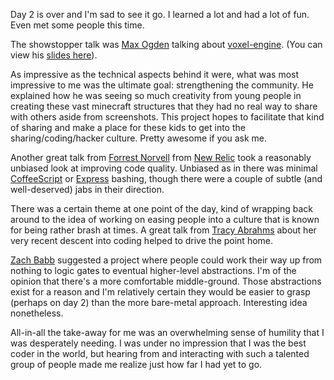 Day 2 is over and I'm sad to see it go. I learned a lot and had a lot of fun. Even met some people this time.

The showstopper talk was [Max Ogden](https://twitter.com/maxogden) talking about [voxel-engine](https://github.com/maxogden/voxel-engine). (You can view his [slides here](http://maxogden.github.io/slides/nodepdx/index.html)).

As impressive as the technical aspects behind it were, what was most impressive to me was the ultimate goal: strengthening the community. He explained how he was seeing so much creativity from young people in creating these vast minecraft structures that they had no real way to share with others aside from screenshots. This project hopes to facilitate that kind of sharing and make a place for these kids to get into the sharing/coding/hacker culture. Pretty awesome if you ask me.

Another great talk from [Forrest Norvell](http://twitter.com/othiym23) from [New Relic](http://newrelic.com/) took a reasonably unbiased look at improving code quality. Unbiased as in there was minimal [CoffeeScript](http://coffeescript.org/) or [Express](http://expressjs.com/) bashing, though there were a couple of subtle (and well-deserved) jabs in their direction.

There was a certain theme at one point of the day, kind of wrapping back around to the idea of working on easing people into a culture that is known for being rather brash at times. A great talk from [Tracy Abrahms](https://twitter.com/HackyGoLucky) about her very recent descent into coding helped to drive the point home.

[Zach Babb](https://twitter.com/zkbabb) suggested a project where people could work their way up from nothing to logic gates to eventual higher-level abstractions. I'm of the opinion that there's a more comfortable middle-ground. Those abstractions exist for a reason and I'm relatively certain they would be easier to grasp (perhaps on day 2) than the more bare-metal approach. Interesting idea nonetheless.

All-in-all the take-away for me was an overwhelming sense of humility that I was desperately needing. I was under no impression that I was the best coder in the world, but hearing from and interacting with such a talented group of people made me realize just how far I had yet to go.